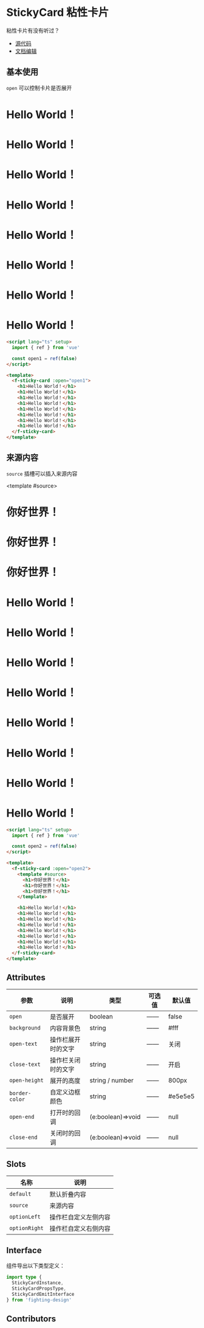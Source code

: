 # StickyCard 粘性卡片

粘性卡片有没有听过？

- [源代码](https://github.com/FightingDesign/fighting-design/tree/master/packages/fighting-design/sticky-card)
- [文档编辑](https://github.com/FightingDesign/fighting-design/blob/master/docs/docs/components/sticky-card.md)

## 基本使用

`open` 可以控制卡片是否展开

<f-sticky-card :open="open1">
  <h1>Hello World！</h1>
  <h1>Hello World！</h1>
  <h1>Hello World！</h1>
  <h1>Hello World！</h1>
  <h1>Hello World！</h1>
  <h1>Hello World！</h1>
  <h1>Hello World！</h1>
  <h1>Hello World！</h1>
</f-sticky-card>

<f-sticky-card :open="false" close-text="展开代码" open-text="折叠代码">

```html
<script lang="ts" setup>
  import { ref } from 'vue'

  const open1 = ref(false)
</script>

<template>
  <f-sticky-card :open="open1">
    <h1>Hello World！</h1>
    <h1>Hello World！</h1>
    <h1>Hello World！</h1>
    <h1>Hello World！</h1>
    <h1>Hello World！</h1>
    <h1>Hello World！</h1>
    <h1>Hello World！</h1>
    <h1>Hello World！</h1>
  </f-sticky-card>
</template>
```

</f-sticky-card>

## 来源内容

`source` 插槽可以插入来源内容

<f-sticky-card :open="open2">

<template #source>

<h1>你好世界！</h1>
<h1>你好世界！</h1>
<h1>你好世界！</h1>
</template>

  <h1>Hello World！</h1>
  <h1>Hello World！</h1>
  <h1>Hello World！</h1>
  <h1>Hello World！</h1>
  <h1>Hello World！</h1>
  <h1>Hello World！</h1>
  <h1>Hello World！</h1>
  <h1>Hello World！</h1>
</f-sticky-card>

<f-sticky-card :open="false" close-text="展开代码" open-text="折叠代码">

```html
<script lang="ts" setup>
  import { ref } from 'vue'

  const open2 = ref(false)
</script>

<template>
  <f-sticky-card :open="open2">
    <template #source>
      <h1>你好世界！</h1>
      <h1>你好世界！</h1>
      <h1>你好世界！</h1>
    </template>

    <h1>Hello World！</h1>
    <h1>Hello World！</h1>
    <h1>Hello World！</h1>
    <h1>Hello World！</h1>
    <h1>Hello World！</h1>
    <h1>Hello World！</h1>
    <h1>Hello World！</h1>
    <h1>Hello World！</h1>
  </f-sticky-card>
</template>
```

</f-sticky-card>

## Attributes

| 参数           | 说明               | 类型              | 可选值 | 默认值  |
| -------------- | ------------------ | ----------------- | ------ | ------- |
| `open`         | 是否展开           | boolean           | ——     | false   |
| `background`   | 内容背景色         | string            | ——     | #fff    |
| `open-text`    | 操作栏展开时的文字 | string            | ——     | 关闭    |
| `close-text`   | 操作栏关闭时的文字 | string            | ——     | 开启    |
| `open-height`  | 展开的高度         | string / number   | ——     | 800px   |
| `border-color` | 自定义边框颜色     | string            | ——     | #e5e5e5 |
| `open-end`     | 打开时的回调       | (e:boolean)=>void | ——     | null    |
| `close-end`    | 关闭时的回调       | (e:boolean)=>void | ——     | null    |

## Slots

| 名称          | 说明                 |
| ------------- | -------------------- |
| `default`     | 默认折叠内容         |
| `source`      | 来源内容             |
| `optionLeft`  | 操作栏自定义左侧内容 |
| `optionRight` | 操作栏自定义右侧内容 |

## Interface

组件导出以下类型定义：

```ts
import type {
  StickyCardInstance,
  StickyCardPropsType,
  StickyCardEmitInterface
} from 'fighting-design'
```

## Contributors

<a href="https://github.com/Tyh2001" target="_blank">
  <f-avatar round src="https://avatars.githubusercontent.com/u/73180970?v=4" />
</a>

<script setup>
  import { ref } from 'vue'

  const open1 = ref(false)
  const open2 = ref(false)
</script>
